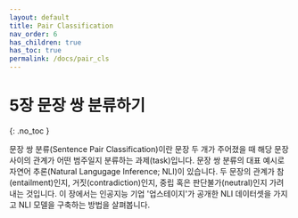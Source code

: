 ```yaml
---
layout: default
title: Pair Classification
nav_order: 6
has_children: true
has_toc: true
permalink: /docs/pair_cls
---
```


# 5장 문장 쌍 분류하기
{: .no_toc }

문장 쌍 분류(Sentence Pair Classification)이란 문장 두 개가 주어졌을 때 해당 문장 사이의 관계가 어떤 범주일지 분류하는 과제(task)입니다. 문장 쌍 분류의 대표 예시로 자연어 추론(Natural Langugage Inference; NLI)이 있습니다. 두 문장의 관계가 참(entailment)인지, 거짓(contradiction)인지, 중립 혹은 판단불가(neutral)인지 가려내는 것입니다. 이 장에서는 인공지능 기업 '업스테이지'가 공개한 NLI 데이터셋을 가지고 NLI 모델을 구축하는 방법을 살펴봅니다.
